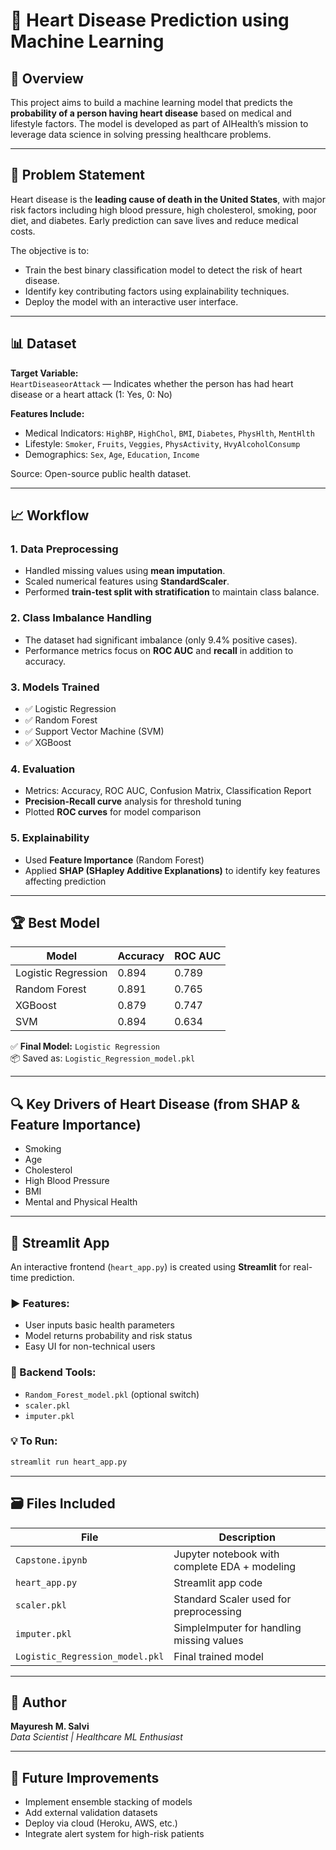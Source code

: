 # 💓 Heart Disease Prediction using Machine Learning

## 📘 Overview

This project aims to build a machine learning model that predicts the **probability of a person having heart disease** based on medical and lifestyle factors. The model is developed as part of AIHealth’s mission to leverage data science in solving pressing healthcare problems.

---

## 🧠 Problem Statement

Heart disease is the **leading cause of death in the United States**, with major risk factors including high blood pressure, high cholesterol, smoking, poor diet, and diabetes. Early prediction can save lives and reduce medical costs. 

The objective is to:
- Train the best binary classification model to detect the risk of heart disease.
- Identify key contributing factors using explainability techniques.
- Deploy the model with an interactive user interface.

---

## 📊 Dataset

**Target Variable:**  
`HeartDiseaseorAttack` — Indicates whether the person has had heart disease or a heart attack (1: Yes, 0: No)

**Features Include:**
- Medical Indicators: `HighBP`, `HighChol`, `BMI`, `Diabetes`, `PhysHlth`, `MentHlth`
- Lifestyle: `Smoker`, `Fruits`, `Veggies`, `PhysActivity`, `HvyAlcoholConsump`
- Demographics: `Sex`, `Age`, `Education`, `Income`

Source: Open-source public health dataset.

---

## 📈 Workflow

### 1. Data Preprocessing
- Handled missing values using **mean imputation**.
- Scaled numerical features using **StandardScaler**.
- Performed **train-test split with stratification** to maintain class balance.

### 2. Class Imbalance Handling
- The dataset had significant imbalance (only 9.4% positive cases).
- Performance metrics focus on **ROC AUC** and **recall** in addition to accuracy.

### 3. Models Trained
- ✅ Logistic Regression
- ✅ Random Forest
- ✅ Support Vector Machine (SVM)
- ✅ XGBoost

### 4. Evaluation
- Metrics: Accuracy, ROC AUC, Confusion Matrix, Classification Report
- **Precision-Recall curve** analysis for threshold tuning
- Plotted **ROC curves** for model comparison

### 5. Explainability
- Used **Feature Importance** (Random Forest)
- Applied **SHAP (SHapley Additive Explanations)** to identify key features affecting prediction

---

## 🏆 Best Model

| Model               | Accuracy | ROC AUC |
|--------------------|----------|---------|
| Logistic Regression| 0.894    | 0.789   |
| Random Forest      | 0.891    | 0.765   |
| XGBoost            | 0.879    | 0.747   |
| SVM                | 0.894    | 0.634   |

✅ **Final Model:** `Logistic Regression`  
📦 Saved as: `Logistic_Regression_model.pkl`

---

## 🔍 Key Drivers of Heart Disease (from SHAP & Feature Importance)

- Smoking
- Age
- Cholesterol
- High Blood Pressure
- BMI
- Mental and Physical Health

---

## 🚀 Streamlit App

An interactive frontend (`heart_app.py`) is created using **Streamlit** for real-time prediction.

### ▶ Features:
- User inputs basic health parameters
- Model returns probability and risk status
- Easy UI for non-technical users

### 🔧 Backend Tools:
- `Random_Forest_model.pkl` (optional switch)
- `scaler.pkl`
- `imputer.pkl`

### 💡 To Run:
```bash
streamlit run heart_app.py
```

---

## 🗃️ Files Included

| File                    | Description                                      |
|-------------------------|--------------------------------------------------|
| `Capstone.ipynb`        | Jupyter notebook with complete EDA + modeling    |
| `heart_app.py`          | Streamlit app code                               |
| `scaler.pkl`            | Standard Scaler used for preprocessing           |
| `imputer.pkl`           | SimpleImputer for handling missing values        |
| `Logistic_Regression_model.pkl` | Final trained model                    |

---

## 🙋 Author

**Mayuresh M. Salvi**  
*Data Scientist | Healthcare ML Enthusiast*

---

## 📌 Future Improvements

- Implement ensemble stacking of models
- Add external validation datasets
- Deploy via cloud (Heroku, AWS, etc.)
- Integrate alert system for high-risk patients
